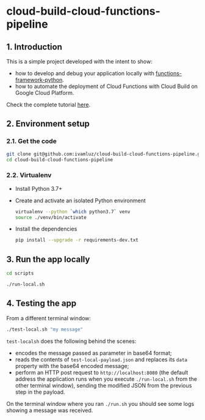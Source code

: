 # cloud-build-cloud-functions-pipeline

## 1. Introduction

This is a simple project developed with the intent to show:

- how to develop and debug your application locally with [functions-framework-python](https://github.com/GoogleCloudPlatform/functions-framework-python).
- how to automate the deployment of Cloud Functions with Cloud Build on Google Cloud Platform.

Check the complete tutorial [here](#).

## 2. Environment setup

### 2.1. Get the code

```bash
git clone git@github.com:ivamluz/cloud-build-cloud-functions-pipeline.git
cd cloud-build-cloud-functions-pipeline
```

### 2.2. Virtualenv

- Install Python 3.7+

- Create and activate an isolated Python environment

  ```bash
  virtualenv --python `which python3.7` venv
  source ./venv/bin/activate
  ```

- Install the dependencies

  ```bash
  pip install --upgrade -r requirements-dev.txt
  ```

## 3. Run the app locally

```bash
cd scripts

./run-local.sh
```

## 4. Testing the app

From a different terminal window:

```bash
./test-local.sh "my message"
```

`test-localsh` does the following behind the scenes:

- encodes the message passed as parameter in base64 format;
- reads the contents of `test-local-payload.json` and replaces its `data` property with the base64 encoded message;
- perform an HTTP post request to `http://localhost:8080` (the default address the application runs when you execute `./run-local.sh` from the other terminal window), sending the modified JSON from the previous step in the payload.

On the terminal window where you ran `./run.sh` you should see some logs showing a message was received.
